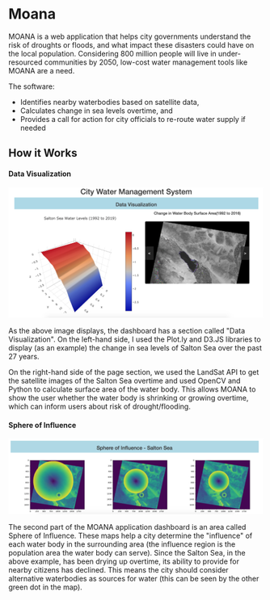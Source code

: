 # Moana

MOANA is a web application that helps city governments understand the risk of droughts or floods, and what impact these disasters could have on the local population. Considering 800 million people will live in under-resourced communities by 2050, low-cost water management tools like MOANA are a need.

The software:
+ Identifies nearby waterbodies based on satellite data,
+ Calculates change in sea levels overtime, and
+ Provides a call for action for city officials to re-route water supply if needed

## How it Works

#### Data Visualization

![Data Visualization](https://github.com/aanandbajaj/Moana-NasaSpaceApps/blob/master/images/Image1.png)

As the above image displays, the dashboard has a section called "Data Visualization". On the left-hand side, I used the Plot.ly and D3.JS libraries to display (as an example) the change in sea levels of Salton Sea over the past 27 years.

On the right-hand side of the page section, we used the LandSat API to get the satellite images of the Salton Sea overtime and used OpenCV and Python to calculate surface area of the water body. This allows MOANA to show the user whether the water body is shrinking or growing overtime, which can inform users about risk of drought/flooding.


#### Sphere of Influence
![Sphere of Influence](https://github.com/aanandbajaj/Moana-NasaSpaceApps/blob/master/images/Image2.png)

The second part of the MOANA application dashboard is an area called Sphere of Influence. These maps help a city determine the "influence" of each water body in the surrounding area (the influence region is the population area the water body can serve). Since the Salton Sea, in the above example, has been drying up overtime, its ability to provide for nearby citizens has declined. This means the city should consider alternative waterbodies as sources for water (this can be seen by the other green dot in the map).
